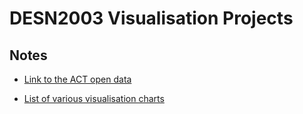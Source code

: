 # DESN2003 Visualisation Projects

## Notes

* [Link to the ACT open data](https://www.data.act.gov.au)

* [List of various visualisation charts](https://datavizcatalogue.com/)
